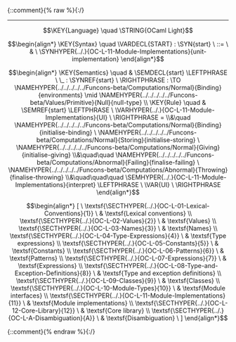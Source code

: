 {::comment}{% raw %}{:/}


----

$$\KEY{Language} \quad \STRING{OCaml Light}$$



$$\begin{align*}
  \KEY{Syntax} \quad
    \VARDECL{START} : \SYN{start}
      \ ::= \ & \
      \SYNHYPER{../.}{OC-L-11-Module-Implementations}{unit-implementation}
\end{align*}$$

$$\begin{align*}
  \KEY{Semantics} \quad
  & \SEMDECL{start} \LEFTPHRASE \ \_ : \SYNREF{start} \ \RIGHTPHRASE  
    :  \TO \NAMEHYPER{../../../../../Funcons-beta/Computations/Normal}{Binding}{environments}  \mid \NAMEHYPER{../../../../../Funcons-beta/Values/Primitive}{Null}{null-type} 
\\
  \KEY{Rule} \quad
    & \SEMREF{start} \LEFTPHRASE \
                            \VARHYPER{../.}{OC-L-11-Module-Implementations}{UI} \
                          \RIGHTPHRASE  = \\&\quad
      \NAMEHYPER{../../../../../Funcons-beta/Computations/Normal}{Binding}{initialise-binding} \ 
        \NAMEHYPER{../../../../../Funcons-beta/Computations/Normal}{Storing}{initialise-storing} \ 
          \NAMEHYPER{../../../../../Funcons-beta/Computations/Normal}{Giving}{initialise-giving} \\&\quad\quad 
            \NAMEHYPER{../../../../../Funcons-beta/Computations/Abnormal}{Failing}{finalise-failing} \ 
              \NAMEHYPER{../../../../../Funcons-beta/Computations/Abnormal}{Throwing}{finalise-throwing} \\&\quad\quad\quad 
                \SEMHYPER{../.}{OC-L-11-Module-Implementations}{interpret} \LEFTPHRASE \
                                      \VAR{UI} \
                                    \RIGHTPHRASE 
\end{align*}$$


$$\begin{align*}
  [ \
  \textsf{\SECTHYPER{../.}{OC-L-01-Lexical-Conventions}{1}} \ & \textsf{Lexical conventions} \\
  \textsf{\SECTHYPER{../.}{OC-L-02-Values}{2}} \ & \textsf{Values} \\
  \textsf{\SECTHYPER{../.}{OC-L-03-Names}{3}} \ & \textsf{Names} \\
  \textsf{\SECTHYPER{../.}{OC-L-04-Type-Expressions}{4}} \ & \textsf{Type expressions} \\
  \textsf{\SECTHYPER{../.}{OC-L-05-Constants}{5}} \ & \textsf{Constants} \\
  \textsf{\SECTHYPER{../.}{OC-L-06-Patterns}{6}} \ & \textsf{Patterns} \\
  \textsf{\SECTHYPER{../.}{OC-L-07-Expressions}{7}} \ & \textsf{Expressions} \\
  \textsf{\SECTHYPER{../.}{OC-L-08-Type-and-Exception-Definitions}{8}} \ & \textsf{Type and exception definitions} \\
  \textsf{\SECTHYPER{../.}{OC-L-09-Classes}{9}} \ & \textsf{Classes} \\
  \textsf{\SECTHYPER{../.}{OC-L-10-Module-Types}{10}} \ & \textsf{Module interfaces} \\
  \textsf{\SECTHYPER{../.}{OC-L-11-Module-Implementations}{11}} \ & \textsf{Module implementations} \\
  \textsf{\SECTHYPER{../.}{OC-L-12-Core-Library}{12}} \ & \textsf{Core library} \\
  \textsf{\SECTHYPER{../.}{OC-L-A-Disambiguation}{A}} \ & \textsf{Disambiguation}
  \ ]
\end{align*}$$



[Funcons-beta]: /CBS-beta/math/Funcons-beta
  "FUNCONS-BETA"
[Unstable-Funcons-beta]: /CBS-beta/math/Unstable-Funcons-beta
  "UNSTABLE-FUNCONS-BETA"
[Languages-beta]: /CBS-beta/math/Languages-beta
  "LANGUAGES-BETA"
[Unstable-Languages-beta]: /CBS-beta/math/Unstable-Languages-beta
  "UNSTABLE-LANGUAGES-BETA"
[CBS-beta]: /CBS-beta
  "CBS-BETA"
[OC-L-Start.cbs]: https://github.com/plancomps/CBS-beta/blob/master/Languages-beta/OCaml-Light/OC-L-cbs/OC-L/OC-L-Start/OC-L-Start.cbs
  "CBS SOURCE FILE ON GITHUB"
[PLAIN]: /CBS-beta/docs/Languages-beta/OCaml-Light/OC-L-cbs/OC-L/OC-L-Start
  "CBS SOURCE WEB PAGE"
 [PRETTY]: /CBS-beta/math/Languages-beta/OCaml-Light/OC-L-cbs/OC-L/OC-L-Start
  "CBS-KATEX WEB PAGE"
[PDF]: /CBS-beta/math/Languages-beta/OCaml-Light/OC-L-cbs/OC-L/OC-L-Start/OC-L-Start.pdf
  "CBS-LATEX PDF FILE"
[PLanCompS Project]: https://plancomps.github.io
  "PROGRAMMING LANGUAGE COMPONENTS AND SPECIFICATIONS PROJECT HOME PAGE"
{::comment}{% endraw %}{:/}
